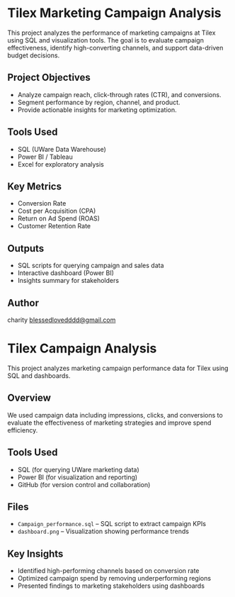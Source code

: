 
# Tilex Marketing Campaign Analysis

This project analyzes the performance of marketing campaigns at Tilex using SQL and visualization tools. The goal is to evaluate campaign effectiveness, identify high-converting channels, and support data-driven budget decisions.

## Project Objectives
- Analyze campaign reach, click-through rates (CTR), and conversions.
- Segment performance by region, channel, and product.
- Provide actionable insights for marketing optimization.

## Tools Used
- SQL (UWare Data Warehouse)
- Power BI / Tableau
- Excel for exploratory analysis

## Key Metrics
- Conversion Rate
- Cost per Acquisition (CPA)
- Return on Ad Spend (ROAS)
- Customer Retention Rate

## Outputs
- SQL scripts for querying campaign and sales data
- Interactive dashboard (Power BI)
- Insights summary for stakeholders

## Author
charity
blessedlovedddd@gmail.com
# Tilex Campaign Analysis

This project analyzes marketing campaign performance data for Tilex using SQL and dashboards.

## Overview

We used campaign data including impressions, clicks, and conversions to evaluate the effectiveness of marketing strategies and improve spend efficiency.

## Tools Used

- SQL (for querying UWare marketing data)
- Power BI (for visualization and reporting)
- GitHub (for version control and collaboration)

## Files

- `Campaign_performance.sql` – SQL script to extract campaign KPIs
- `dashboard.png` – Visualization showing performance trends

## Key Insights

- Identified high-performing channels based on conversion rate
- Optimized campaign spend by removing underperforming regions
- Presented findings to marketing stakeholders using dashboards
